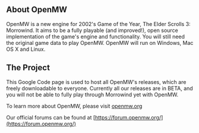 ## About OpenMW ##
OpenMW is a new engine for 2002's Game of the Year, The Elder Scrolls 3: Morrowind. It aims to be a fully playable (and improved!), open source implementation of the game's engine and functionality. You will still need the original game data to play OpenMW. OpenMW will run on Windows, Mac OS X and Linux.

## The Project ##
This Google Code page is used to host all OpenMW's releases, which are freely downloadable to everyone. Currently all our releases are in BETA, and you will not be able to fully play through Morrowind yet with OpenMW.

To learn more about OpenMW, please visit [openmw.org](https://openmw.org)

Our official forums can be found at [https://forum.openmw.org/](https://forum.openmw.org/)
